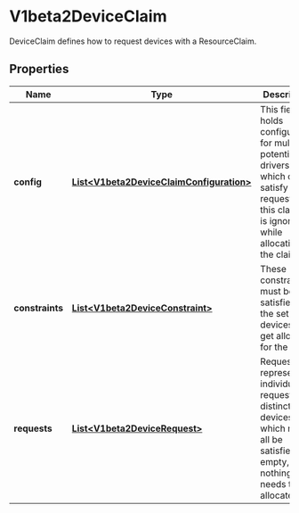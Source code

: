 

# V1beta2DeviceClaim

DeviceClaim defines how to request devices with a ResourceClaim.
## Properties

Name | Type | Description | Notes
------------ | ------------- | ------------- | -------------
**config** | [**List&lt;V1beta2DeviceClaimConfiguration&gt;**](V1beta2DeviceClaimConfiguration.md) | This field holds configuration for multiple potential drivers which could satisfy requests in this claim. It is ignored while allocating the claim. |  [optional]
**constraints** | [**List&lt;V1beta2DeviceConstraint&gt;**](V1beta2DeviceConstraint.md) | These constraints must be satisfied by the set of devices that get allocated for the claim. |  [optional]
**requests** | [**List&lt;V1beta2DeviceRequest&gt;**](V1beta2DeviceRequest.md) | Requests represent individual requests for distinct devices which must all be satisfied. If empty, nothing needs to be allocated. |  [optional]



